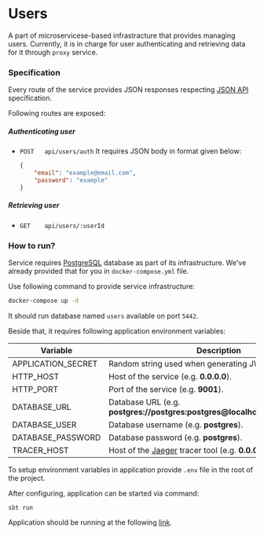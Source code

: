 # Users

A part of microservicese-based infrastracture that provides managing users. 
Currently, it is in charge for user authenticating and retrieving data for it through `proxy` service.

### Specification

Every route of the service provides JSON responses respecting [JSON API][www:json-api] specification.

Following routes are exposed:

##### Authenticating user

- `POST   api/users/auth`
  It requires JSON body in format given below:

  ```json
  {
	  "email": "example@email.com",
	  "password": "example"
  }
  ```

##### Retrieving user
- `GET    api/users/:userId`


### How to run?

Service requires [PostgreSQL][www:postgresql] database as part of its infrastructure. We've already provided that for you in `docker-compose.yml` file. 

Use following command to provide service infrastructure:

```bash
docker-compose up -d
```

It should run database named `users` available on port `5442`.

Beside that, it requires following application environment variables:

| Variable           | Description                                                                   | Required |
|--------------------|-------------------------------------------------------------------------------|----------|
| APPLICATION_SECRET | Random string used when generating JWT token.                                 | YES      |
| HTTP_HOST          | Host of the service (e.g. **0.0.0.0**).                                       | YES      |
| HTTP_PORT          | Port of the service (e.g. **9001**).                                          | YES      |
| DATABASE_URL       | Database URL (e.g. **postgres://postgres:postgres@localhost:5442/postgres**). | YES      |
| DATABASE_USER      | Database username (e.g. **postgres**).                                        | YES      |
| DATABASE_PASSWORD  | Database password (e.g. **postgres**).                                        | YES      |
| TRACER_HOST        | Host of the [Jaeger][www:jaeger] tracer tool (e.g. **0.0.0.0:9411**).         | NO       |

To setup environment variables in application provide `.env` file in the root of the project.

After configuring, application can be started via command:

```
sbt run
```

Application should be running at the following [link](http://0.0.0.0:9001).

[www:jaeger]: https://www.jaegertracing.io/
[www:json-api]: https://jsonapi.org/
[www:postgresql]: https://www.postgresql.org/
